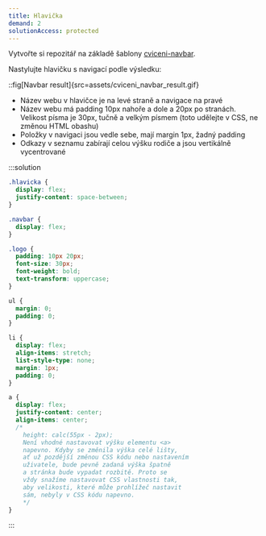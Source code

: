 ```yaml
---
title: Hlavička
demand: 2
solutionAccess: protected
---
```


Vytvořte si repozitář na základě šablony [cviceni-navbar](https://github.com/Czechitas-podklady-WEB/cviceni-navbar).

Nastylujte hlavičku s navigací podle výsledku:

::fig[Navbar result]{src=assets/cviceni_navbar_result.gif}

- Název webu v hlavičce je na levé straně a navigace na pravé
- Název webu má padding 10px nahoře a dole a 20px po stranách. Velikost písma je 30px, tučně a velkým písmem (toto udělejte v CSS, ne změnou HTML obashu)
- Položky v navigaci jsou vedle sebe, mají margin 1px, žadný padding
- Odkazy v seznamu zabírají celou výšku rodiče a jsou vertikálně vycentrované

:::solution

```css
.hlavicka {
  display: flex;
  justify-content: space-between;
}

.navbar {
  display: flex;
}

.logo {
  padding: 10px 20px;
  font-size: 30px;
  font-weight: bold;
  text-transform: uppercase;
}

ul {
  margin: 0;
  padding: 0;
}

li {
  display: flex;
  align-items: stretch;
  list-style-type: none;
  margin: 1px;
  padding: 0;
}

a {
  display: flex;
  justify-content: center;
  align-items: center;
  /*
    height: calc(55px - 2px);
    Není vhodné nastavovat výšku elementu <a>
    napevno. Kdyby se změnila výška celé lišty,
    ať už pozdější změnou CSS kódu nebo nastavením
    uživatele, bude pevně zadaná výška špatně
    a stránka bude vypadat rozbitě. Proto se
    vždy snažíme nastavovat CSS vlastnosti tak,
    aby velikosti, které může prohlížeč nastavit
    sám, nebyly v CSS kódu napevno.
    */
}
```

:::
